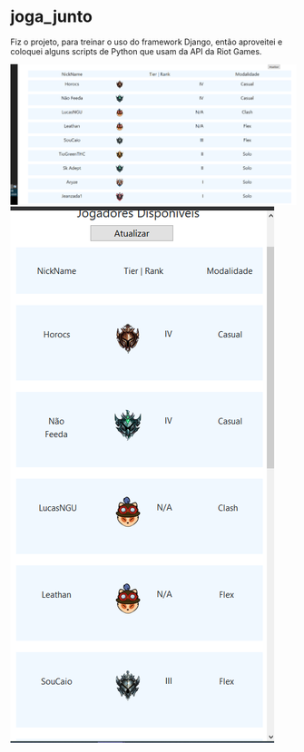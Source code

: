 # joga_junto
Fiz o projeto, para treinar o uso do framework Django, então aproveitei e coloquei alguns scripts de Python
que usam da API da Riot Games.

![Imagem](https://github.com/lcsllima/joga_junto/blob/master/list-jog.PNG)
![Imagem2](https://github.com/lcsllima/joga_junto/blob/master/responsivo.PNG)
